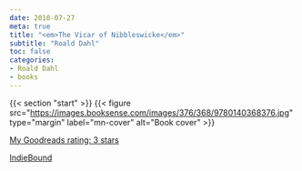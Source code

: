 ```yaml
---
date: 2010-07-27
meta: true
title: "<em>The Vicar of Nibbleswicke</em>"
subtitle: "Roald Dahl"
toc: false
categories:
- Roald Dahl
- books
---
```


{{< section "start" >}}
{{< figure src="https://images.booksense.com/images/376/368/9780140368376.jpg" type="margin" label="mn-cover" alt="Book cover" >}}


  

[My Goodreads rating: 3 stars](https://www.goodreads.com/review/show/113857964)  

[IndieBound](https://www.indiebound.org/book/9780140368376)
